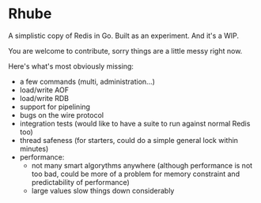 Rhube
=====

A simplistic copy of Redis in Go. Built as an experiment. And it's a WIP.

You are welcome to contribute, sorry things are a little messy right now. 

Here's what's most obviously missing:
- a few commands (multi, administration...)
- load/write AOF
- load/write RDB
- support for pipelining
- bugs on the wire protocol
- integration tests (would like to have a suite to run against normal Redis too)
- thread safeness (for starters, could do a simple general lock within minutes)
- performance:
	- not many smart algorythms anywhere (although performance is not too bad, could be more of a problem for memory constraint and predictability of performance)
	- large values slow things down considerably

